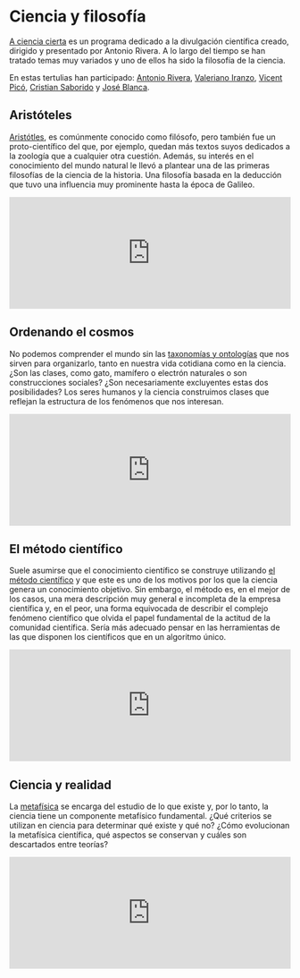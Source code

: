 # Ciencia y filosofía

[A ciencia cierta](@acienciacierta_) es un programa dedicado a la divulgación científica creado, dirigido y presentado por Antonio Rivera.
A lo largo del tiempo se han tratado temas muy variados y uno de ellos ha sido la filosofía de la ciencia.

En estas tertulias han participado: [Antonio Rivera](@meteolp), [Valeriano Iranzo](https://scholar.google.es/citations?user=jAxwC0AAAAAJ&hl=es), [Vicent Picó](@sientoquinse), [Cristian Saborido](https://www.cristiansaborido.com/) y [José Blanca](https://jblanca.net/).

## Aristóteles

[Aristótles](https://www.ivoox.com/aristoteles-a-ciencia-cierta-28-6-2017-audios-mp3_rf_19557094_1.html), es comúnmente conocido como filósofo, pero también fue un proto-científico del que, por ejemplo, quedan más textos suyos dedicados a la zoología que a cualquier otra cuestión. Además, su interés en el conocimiento del mundo natural le llevó a plantear una de las primeras filosofías de la ciencia de la historia. Una filosofía basada en la deducción que tuvo una influencia muy prominente hasta la época de Galileo.

<iframe frameborder='0' allowfullscreen='' scrolling='no' height='200' style='width:100%;' src='https://www.ivoox.com/player_ej_19557094_6_1.html?c1=bd3d71' loading='lazy'></iframe>

## Ordenando el cosmos

No podemos comprender el mundo sin las [taxonomías y ontologías](https://www.ivoox.com/ciencia-realidad-una-relacion-compleja-a-ciencia-audios-mp3_rf_105229820_1.html) que nos sirven para organizarlo, tanto en nuestra vida cotidiana como en la ciencia. ¿Son las clases, como gato, mamífero o electrón naturales o son construcciones sociales? ¿Son necesariamente excluyentes estas dos posibilidades? Los seres humanos y la ciencia construimos clases que reflejan la estructura de los fenómenos que nos interesan.

<iframe frameborder='0' allowfullscreen='' scrolling='no' height='200' style='width:100%;' src='https://www.ivoox.com/player_ej_105229820_6_1.html?c1=bd3d71' loading='lazy'></iframe>

## El método científico

Suele asumirse que el conocimiento científico se construye utilizando [el método científico](https://www.ivoox.com/metodo-cientifico-a-ciencia-cierta-17-10-2022-audios-mp3_rf_94147674_1.html) y que este es uno de los motivos por los que la ciencia genera un conocimiento objetivo. Sin embargo, el método es, en el mejor de los casos, una mera descripción muy general e incompleta de la empresa científica y, en el peor, una forma equivocada de describir el complejo fenómeno científico que olvida el papel fundamental de la actitud de la comunidad científica. Sería más adecuado pensar en las herramientas de las que disponen los científicos que en un algoritmo único.

<iframe frameborder='0' allowfullscreen='' scrolling='no' height='200' style='width:100%;' src='https://www.ivoox.com/player_ej_94147674_6_1.html?c1=bd3d71' loading='lazy'></iframe>

## Ciencia y realidad

La [metafísica](https://www.ivoox.com/ciencia-realidad-una-relacion-compleja-a-ciencia-audios-mp3_rf_105229820_1.html) se encarga del estudio de lo que existe y, por lo tanto, la ciencia tiene un componente metafísico fundamental. ¿Qué criterios se utilizan en ciencia para determinar qué existe y qué no? ¿Cómo evolucionan la metafísica científica, qué aspectos se conservan y cuáles son descartados entre teorías?

<iframe frameborder='0' allowfullscreen='' scrolling='no' height='200' style='width:100%;' src='https://www.ivoox.com/player_ej_105229820_6_1.html?c1=bd3d71' loading='lazy'></iframe>
